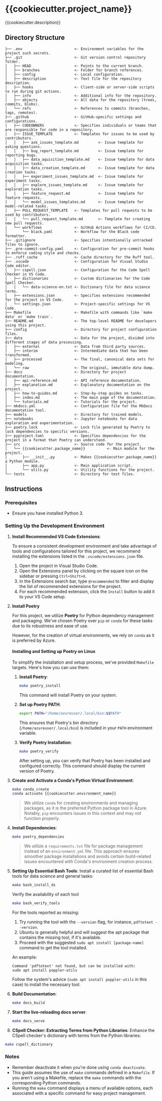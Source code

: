 # {{cookiecutter.project_name}}

{{cookiecutter.description}}

## Directory Structure

```text
├── .env                        <- Environment variables for the project such secrets.
├── .git                        <- Git version control repository folder.
│   ├── HEAD                    <- Points to the current branch.
│   ├── branches                <- Folder for branch references.
│   ├── config                  <- Local configuration.
│   ├── description             <- Text file for the repository description.
│   ├── hooks                   <- Client-side or server-side scripts to run during git actions.
│   ├── info                    <- Additional info for the repository.
│   ├── objects                 <- All data for the repository (trees, commits, blobs).
│   └── refs                    <- References to commits (branches, tags, remotes).
├── .github                     <- GitHub-specific settings and configurations.
│   ├── CODEOWNERS              <- Specifies individuals or teams that are responsible for code in a repository.
│   ├── ISSUE_TEMPLATE          <- Templates for issues to be used by contributors.
│   │   ├── ask_issues_template.md         <- Issue template for asking questions.
│   │   ├── bug_report_template.md         <- Issue template for reporting bugs.
│   │   ├── data_aquisition_template.md    <- Issue template for data acquisition tasks.
│   │   ├── data_creation_template.md      <- Issue template for data creation tasks.
│   │   ├── experiment_issues_template.md  <- Issue template for experiment tasks.
│   │   ├── explore_issues_template.md     <- Issue template for exploration tasks.
│   │   ├── feature_request.md             <- Issue template for feature requests.
│   │   └── model_issues_templates.md      <- Issue template for model-related tasks.
│   ├── PULL_REQUEST_TEMPLATE   <- Templates for pull requests to be used by contributors.
│   │   └── pull_request_template.md       <- Template for creating new pull requests.
│   └── workflows               <- GitHub Actions workflows for CI/CD.
│       └── black.yaml          <- Workflow for the Black code formatter.
├── .gitignore                  <- Specifies intentionally untracked files to ignore.
├── .pre-commit-config.yaml     <- Configuration for pre-commit hooks to enforce coding style and checks.
├── .ruff_cache                 <- Cache directory for the Ruff tool.
├── .vscode                     <- Configuration for Visual Studio Code editor.
│   ├── cspell.json             <- Configuration for the Code Spell Checker in VS Code.
│   ├── dictionaries            <- Custom dictionaries for the Code Spell Checker.
│   │   └── data-science-en.txt <- Dictionary file for data science terms.
│   ├── extensions.json         <- Specifies extensions recommended for the project in VS Code.
│   └── settings.json           <- Project-specific settings for VS Code.
├── Makefile                    <- Makefile with commands like `make data` or `make train`.
├── README.md                   <- The top-level README for developers using this project.
├── config                      <- Directory for project configuration files.
├── data                        <- Data for the project, divided into different stages of data processing.
│   ├── external                <- Data from third party sources.
│   ├── interim                 <- Intermediate data that has been transformed.
│   ├── processed               <- The final, canonical data sets for modeling.
│   └── raw                     <- The original, immutable data dump.
├── docs                        <- Directory for project documentation.
│   ├── api-reference.md        <- API reference documentation.
│   ├── explanation.md          <- Explanatory documentation on the project.
│   ├── how-to-guides.md        <- Step-by-step guides on tasks.
│   ├── index.md                <- The main page of the documentation.
│   └── tutorials.md            <- Tutorials for the project.
├── mkdocs.yml                  <- Configuration file for the MkDocs documentation tool.
├── models                      <- Directory for trained models.
├── notebooks                   <- Jupyter notebooks for data exploration and experimentation.
├── poetry.lock                 <- Lock file generated by Poetry to lock dependencies to specific versions.
├── pyproject.toml              <- Specifies dependencies for the project in a format that Poetry can understand.
├── src                         <- Source code for the project.
│   └── {{cookiecutter.package_name}}          <- Main module for the project.
│       ├── __init__.py         <- Makes {{cookiecutter.package_name}} a Python module.
│       ├── app.py              <- Main application script.
│       └── utils.py            <- Utility functions for the project.
└── tests                       <- Directory for test files.
```

## Instructions

### Prerequisites

- Ensure you have installed Python 3.

### Setting Up the Development Environment

1. **Install Recommended VS Code Extensions**:

   To ensure a consistent development environment and take advantage of tools
   and configurations tailored for this project, we recommend installing the
   extensions listed in the `.vscode/extensions.json` file.

   1. Open the project in Visual Studio Code.
   2. Open the Extensions panel by clicking on the square icon on the sidebar or
      pressing `Ctrl+Shift+X`.
   3. In the Extensions search bar, type `@recommended` to filter and display
      the list of recommended extensions for the project.
   4. For each recommended extension, click the `Install` button to add it to
      your VS Code setup.

2. **Install Poetry**

   For this project, we utilize **Poetry** for Python dependency
   management and packaging. We've chosen Poetry over `pip` or `conda`
   for these tasks due to its robustness and ease of use.

   However, for the creation of virtual environments, we rely on `conda`
   as it is preferred by Azure.

   #### Installing and Setting up Poetry on Linux

   To simplify the installation and setup process, we've provided
   `Makefile` targets. Here's how you can use them:

   1. **Install Poetry**:
      ```bash
      make poetry_install
      ```
      This command will install Poetry on your system.

   2. **Set up Poetry PATH**:
      ```bash
      export PATH="/home/azureuser/.local/bin:$$PATH"
      ```
      This ensures that Poetry's bin directory
      (`/home/azureuser/.local/bin`) is included in your `PATH` environment
      variable.

   3. **Verify Poetry Installation**:
      ```bash
      make poetry_verify
      ```
      After setting up, you can verify that Poetry has been installed and
      configured correctly. This command should display the current version
      of Poetry.

3. **Create and Activate a Conda's Python Virtual Environment**:
   ```bash
   make conda_create
   conda activate {{cookiecutter.environment_name}}
   ```
   > We utilize `conda` for creating environments and managing packages,
   > as it is the preferred Python package tool in Azure. Notably, `pip`
   > encounters issues in this context and may not function properly.

4. **Install Dependencies**:
   ```bash
   make poetry_dependencies
   ```
   > We utilize a `requirements.txt` file for package management instead
   > of an `environment.yml` file. This approach ensures smoother
   > package installations and avoids certain build-related issues
   > encountered with Conda's environment creation process.

5. **Setting Up Essential Bash Tools**: Install a curated list of essential Bash
   tools for data science and general tasks:
   ```bash
   make bash_install_ds
   ```
   
   Verify the availability of each tool

   ```bash
   make bash_verify_tools 
   ```

   For the tools reported as missing:

   1. Try running the tool with the `--version` flag, for instance, `pdftotext
   --version`. 
   2. Ubuntu is generally helpful and will suggest the apt package that contains
   the missing tool, if it's available.
   3. Proceed with the suggested `sudo apt install [package-name]` command to
   get the tool installed.

   An example:

   ```
   Command 'pdftotext' not found, but can be installed with:
   sudo apt install poppler-utils
   ```

   Follow the system's advice (`sudo apt install poppler-utils` in this case) to
   install the necessary tool.

6. **Build Documentation**:
   ```bash
   make docs_build
   ```

7. **Start the live-reloading docs server**:
   ```bash
   make docs_serve
   ```

8.  **CSpell Checker: Extracting Terms from Python Libraries**: Enhance
   the CSpell checker's dictionary with terms from the Python libraries:
   ```bash
   make cspell_dictionary
   ```

### Notes

- Remember deactivate it when you're done using `conda deactivate`.
- This guide assumes the use of `make` commands defined in a `Makefile`.
  If you aren't using a Makefile, replace the `make` commands with the
  corresponding Python commands.
- Running the `make` command displays a menu of available options, each
  associated with a specific command for easy project management.